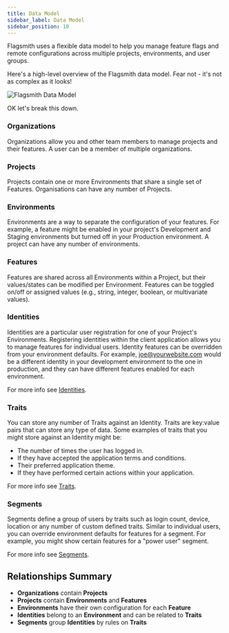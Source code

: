 ```yaml
---
title: Data Model
sidebar_label: Data Model
sidebar_position: 10
---
```


Flagsmith uses a flexible data model to help you manage feature flags and remote configurations across multiple projects, environments, and user groups.

Here's a high-level overview of the Flagsmith data model. Fear not - it's not as complex as it looks!

![Flagsmith Data Model](/img/flagsmith-model.svg)

OK let's break this down.

### Organizations
Organizations allow you and other team members to manage projects and their features. A user can be a member of multiple organizations.

### Projects
Projects contain one or more Environments that share a single set of Features. Organisations can have any number of Projects.

### Environments
Environments are a way to separate the configuration of your features. For example, a feature might be enabled in your project's Development and Staging environments but turned off in your Production environment. A project can have any number of environments.

### Features
Features are shared across all Environments within a Project, but their values/states can be modified per Environment. Features can be toggled on/off or assigned values (e.g., string, integer, boolean, or multivariate values).

### Identities
Identities are a particular user registration for one of your Project's Environments. Registering identities within the client application allows you to manage features for individual users. Identity features can be overridden from your environment defaults. For example, joe@yourwebsite.com would be a different identity in your development environment to the one in production, and they can have different features enabled for each environment.

For more info see [Identities](/basic-features/managing-identities).

### Traits
You can store any number of Traits against an Identity. Traits are key:value pairs that can store any type of data. Some examples of traits that you might store against an Identity might be:
- The number of times the user has logged in.
- If they have accepted the application terms and conditions.
- Their preferred application theme.
- If they have performed certain actions within your application.

For more info see [Traits](/basic-features/managing-identities.md#identity-traits).

### Segments
Segments define a group of users by traits such as login count, device, location or any number of custom defined traits. Similar to individual users, you can override environment defaults for features for a segment. For example, you might show certain features for a "power user" segment.

For more info see [Segments](/basic-features/segments.md).

## Relationships Summary

- **Organizations** contain **Projects**
- **Projects** contain **Environments** and **Features**
- **Environments** have their own configuration for each **Feature**
- **Identities** belong to an **Environment** and can be related to  **Traits**
- **Segments** group **Identities** by rules on **Traits**
